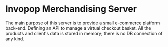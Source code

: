 Invopop Merchandising Server
============================

The main purpose of this server is to provide a small e-commerce platform
back-end. Defining an API to manage a virtual checkout basket. All the products and client's data is stored in memory; there is no DB connection of any kind.
